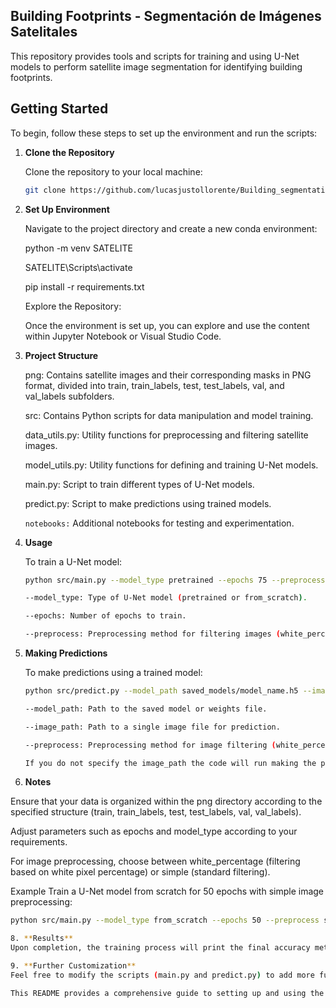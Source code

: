 ## Building Footprints - Segmentación de Imágenes Satelitales

This repository provides tools and scripts for training and using U-Net models to perform satellite image segmentation for identifying building footprints.

## Getting Started

To begin, follow these steps to set up the environment and run the scripts:

1. **Clone the Repository**

   Clone the repository to your local machine:
   
   ```bash
   git clone https://github.com/lucasjustollorente/Building_segmentation.git

2. **Set Up Environment**

   Navigate to the project directory and create a new conda environment:

   python -m venv SATELITE
   
   SATELITE\Scripts\activate
   
   pip install -r requirements.txt

   Explore the Repository:

   Once the environment is set up, you can explore and use the content within Jupyter Notebook or Visual Studio Code.

4. **Project Structure**

   png: Contains satellite images and their corresponding masks in PNG format, divided into train, train_labels, test, test_labels, val, and val_labels subfolders.

   src: Contains Python scripts for data manipulation and model training.

   data_utils.py: Utility functions for preprocessing and filtering satellite images.

   model_utils.py: Utility functions for defining and training U-Net models.
          
   main.py: Script to train different types of U-Net models.
          
   predict.py: Script to make predictions using trained models.

   ``notebooks:`` Additional notebooks for testing and experimentation.

4. **Usage**
   
   To train a U-Net model:

   ```bash
   python src/main.py --model_type pretrained --epochs 75 --preprocess white_percentage

   --model_type: Type of U-Net model (pretrained or from_scratch).

   --epochs: Number of epochs to train.

   --preprocess: Preprocessing method for filtering images (white_percentage or simple).

6. **Making Predictions**
   
   To make predictions using a trained model:

   ```bash
   python src/predict.py --model_path saved_models/model_name.h5 --image_path path_to_image.png/.tif --preprocess white_percentage

   --model_path: Path to the saved model or weights file.

   --image_path: Path to a single image file for prediction.

   --preprocess: Preprocessing method for image filtering (white_percentage or simple).

   If you do not specify the image_path the code will run making the predictions with the images in the val path.

 7. **Notes**

   Ensure that your data is organized within the png directory according to the specified structure (train, train_labels, test, test_labels, val, val_labels).

   Adjust parameters such as epochs and model_type according to your requirements.

   For image preprocessing, choose between white_percentage (filtering based on white pixel percentage) or simple (standard filtering).

   Example
   Train a U-Net model from scratch for 50 epochs with simple image preprocessing:

   ```bash
   python src/main.py --model_type from_scratch --epochs 50 --preprocess simple

8. **Results**
   Upon completion, the training process will print the final accuracy metrics for both training and validation sets.

9. **Further Customization**
Feel free to modify the scripts (main.py and predict.py) to add more functionalities or adapt the model architecture based on specific project requirements.

This README provides a comprehensive guide to setting up and using the repository for satellite image segmentation. Adjust the commands and parameters as needed to fit your use case.
